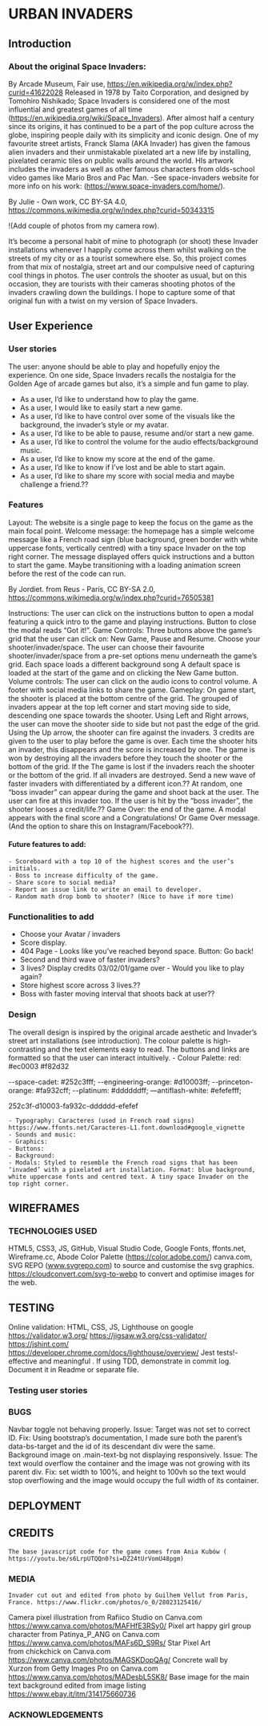 # URBAN INVADERS

## Introduction

### About the original Space Invaders:

By Arcade Museum, Fair use, https://en.wikipedia.org/w/index.php?curid=41622028
Released in 1978 by Taito Corporation, and designed by Tomohiro Nishikado; Space Invaders is considered one of the most influential and greatest games of all time (https://en.wikipedia.org/wiki/Space_Invaders). After almost half a century since its origins, it has continued to be a part of the pop culture across the globe, inspiring people daily with its simplicity and iconic design.
One of my favourite street artists, Franck Slama (AKA Invader) has given the famous alien invaders and their unmistakable pixelated art a new life by installing, pixelated ceramic tiles on public walls around the world. HIs artwork includes the invaders as well as other famous characters from olds-school video games like Mario Bros and Pac Man. 
-See space-invaders website for more info on his work: (https://www.space-invaders.com/home/).

By Julie - Own work, CC BY-SA 4.0, https://commons.wikimedia.org/w/index.php?curid=50343315

!(Add couple of photos from my camera row).

It’s become a personal habit of mine to photograph (or shoot) these Invader installations whenever I happily come across them whilst walking on the streets of my city or as a tourist somewhere else.
So, this project comes from that mix of nostalgia, street art and our compulsive need of capturing cool things in photos. The user controls the shooter as usual, but on this occasion, they are tourists with their cameras shooting photos of the invaders crawling down the buildings. I hope to capture some of that original fun with a twist on my version of Space Invaders. 

## User Experience

### User stories
The user: anyone should be able to play and hopefully enjoy the experience. On one side, Space Invaders recalls the nostalgia for the Golden Age of arcade games but also, it’s a simple and fun game to play. 

- As a user, I’d like to understand how to play the game.
- As a user, I would like to easily start a new game.
- As a user, I’d like to have control over some of the visuals like the background, the invader’s style or my avatar.
- As a user, I’d like to be able to pause, resume and/or start a new game.
- As a user, I’d like to control the volume for the audio effects/background music.  
- As a user, I’d like to know my score at the end of the game.
- As a user, I’d like to know if I’ve lost and be able to start again. 
- As a user, I’d like to share my score with social media and maybe challenge a friend.??

### Features
Layout: The website is a single page to keep the focus on the game as the main focal point. 
Welcome message: the homepage has a simple welcome message like a French road sign (blue background, green border with white uppercase fonts, vertically centred) with a tiny space Invader on the top right corner. The message displayed offers quick instructions and a button to start the game. Maybe transitioning with a loading animation screen before the rest of the code can run. 

By Jordiet. from Reus - París, CC BY-SA 2.0, https://commons.wikimedia.org/w/index.php?curid=76505381 

Instructions: The user can click on the instructions button to open a modal featuring a quick intro to the game and playing instructions. Button to close the modal reads “Got it!”.
Game Controls: Three buttons above the game’s grid that the user can click on: New Game, Pause and Resume.
Choose your shooter/invader/space. The user can choose their favourite shooter/invader/space from a pre-set options menu underneath the game’s grid. Each space loads a different background song A default space is loaded at the start of the game and on clicking the New Game button.
Volume controls: The user can click on the audio icons to control volume.
A footer with social media links to share the game.
Gameplay: 
On game start, the shooter is placed at the bottom centre of the grid. The grouped of invaders appear at the top left corner and start moving side to side, descending one space towards the shooter.
Using Left and Right arrows, the user can move the shooter side to side but not past the edge of the grid. 
Using the Up arrow, the shooter can fire against the invaders. 
3 credits are given to the user to play before the game is over. 
Each time the shooter hits an invader, this disappears and the score is increased by one. 
The game is won by destroying all the invaders before they touch the shooter or the bottom of the grid. If the 
The game is lost if the invaders reach the shooter or the bottom of the grid. 
If all invaders are destroyed. Send a new wave of faster invaders with differentiated by a different icon.??
At random, one “boss invader” can appear during the game and shoot back at the user. The user can fire at this invader too. If the user is hit by the “boss invader”, the shooter looses a credit/life.??
Game Over: the end of the game. A modal appears with the final score and a Congratulations! Or Game Over message. (And the option to share this on Instagram/Facebook??).   
#### Future features to add:
	- Scoreboard with a top 10 of the highest scores and the user’s initials. 
 	- Boss to increase difficulty of the game. 
	- Share score to social media? 
	- Report an issue link to write an email to developer. 
	- Random math drop bomb to shooter? (Nice to have if more time) 

### Functionalities to add
- Choose your Avatar / invaders
- Score display.
- 404 Page - Looks like you’ve reached beyond space. Button: Go back! 
- Second and third wave of faster invaders?
- 3 lives? Display credits 03/02/01/game over - Would you like to play again?
- Store highest score across 3 lives.??
- Boss with faster moving interval that shoots back at user??

### Design	
The overall design is inspired by the original arcade aesthetic and Invader’s street art installations (see introduction).
The colour palette is high-contrasting and the text elements easy to read.
The buttons and links are formatted so that the user can interact intuitively.
	- Colour Palette: 
    red: #ec0003
#f82d32 

--space-cadet: #252c3fff;
--engineering-orange: #d10003ff;
--princeton-orange: #fa932cff;
--platinum: #ddddddff;
—antiflash-white: #efefefff;

252c3f-d10003-fa932c-dddddd-efefef

	- Typography: Caracteres (used in French road signs) https://www.ffonts.net/Caracteres-L1.font.download#google_vignette
	- Sounds and music:
	- Graphics:
	- Buttons:
	- Background:
	- Modals: Styled to resemble the French road signs that has been ‘invaded’ with a pixelated art installation. Format: blue background, white uppercase fonts and centred text. A tiny space Invader on the top right corner.

## WIREFRAMES  
### TECHNOLOGIES USED  
HTML5, CSS3, JS, GitHub, Visual Studio Code, Google Fonts, ffonts.net, Wireframe.cc, Abode Color Palette (https://color.adobe.com/) canva.com, SVG REPO (www.svgrepo.com) to source and customise the svg graphics. https://cloudconvert.com/svg-to-webp to convert and optimise images for the web. 

## TESTING
Online validation: HTML, CSS, JS, Lighthouse on google
https://validator.w3.org/ 
https://jigsaw.w3.org/css-validator/ 
https://jshint.com/ 
https://developer.chrome.com/docs/lighthouse/overview/ 
Jest tests!- effective and meaningful	.
If using TDD, demonstrate in commit log. Document it in Readme or separate file.

### Testing user stories

### BUGS
Navbar toggle not behaving properly. Issue: Target was not set to correct ID. Fix: Using bootstrap’s documentation, I made sure both the parent’s data-bs-target and the id of its descendant div were the same.  
Background image on .main-text-bg not displaying responsively. Issue: The text would overflow the container and the image was not growing with its parent div. Fix: set width to 100%, and height to 100vh so the text would stop overflowing and the image would occupy the full width of its container.

## DEPLOYMENT
## CREDITS
	The base javascript code for the game comes from Ania Kubów ( https://youtu.be/s6LrpUTQQn0?si=DZ24tUrVomU48pgm)
	
	
### MEDIA
	Invader cut out and edited from photo by Guilhem Vellut from Paris, France. https://www.flickr.com/photos/o_0/28023125416/
Camera pixel illustration⁠ from Rafiico Studio on Canva.com https://www.canva.com/photos/MAFHfE3RSy0/
Pixel art happy girl group character⁠ from Patinya_P_ANG on Canva.com https://www.canva.com/photos/MAFs6D_S9Rs/
Star Pixel Art⁠ from chickchick on Canva.com https://www.canva.com/photos/MAGSKDopQAg/
Concrete wall⁠ by Xurzon from Getty Images Pro on Canva.com https://www.canva.com/photos/MADesbL5SK8/
Base image for the main text background edited from image listing https://www.ebay.it/itm/314175660736 

### ACKNOWLEDGEMENTS